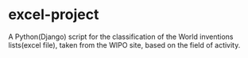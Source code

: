 # excel-project
A Python(Django) script for the classification of the World inventions lists(excel file), taken from the WIPO site, based on the field of activity.
